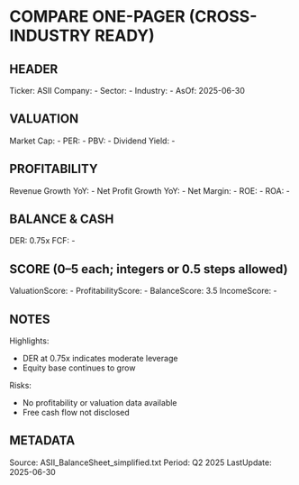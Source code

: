 # COMPARE ONE-PAGER (CROSS-INDUSTRY READY)

## HEADER
Ticker: ASII
Company: -
Sector: -
Industry: -
AsOf: 2025-06-30

## VALUATION
Market Cap: -
PER: -
PBV: -
Dividend Yield: -

## PROFITABILITY
Revenue Growth YoY: -
Net Profit Growth YoY: -
Net Margin: -
ROE: -
ROA: -

## BALANCE & CASH
DER: 0.75x
FCF: -

## SCORE (0–5 each; integers or 0.5 steps allowed)
ValuationScore: -
ProfitabilityScore: -
BalanceScore: 3.5
IncomeScore: -

## NOTES
Highlights:
- DER at 0.75x indicates moderate leverage
- Equity base continues to grow

Risks:
- No profitability or valuation data available
- Free cash flow not disclosed

## METADATA
Source: ASII_BalanceSheet_simplified.txt
Period: Q2 2025
LastUpdate: 2025-06-30